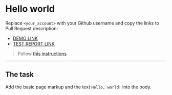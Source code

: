 # Hello world
Replace `<your_account>` with your Github username and copy the links to Pull Request description:
- [DEMO LINK](https://PolinaSukhorukova.github.io/layout_hello-world/)
- [TEST REPORT LINK](https://PolinaSukhorukova.github.io/layout_hello-world/report/html_report/)

> Follow [this instructions](https://mate-academy.github.io/layout_task-guideline/#how-to-solve-the-layout-tasks-on-github)
___

## The task
Add the basic page markup and the text `Hello, world!` into the body.
